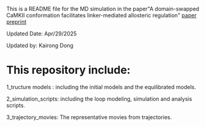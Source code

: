 This is a README file for the MD simulation in the paper"A domain-swapped CaMKII conformation facilitates linker-mediated allosteric regulation"
[paper preprint][preprintPaperLink]   

Updated Date: Apr/29/2025    

Updated by: Kairong Dong   


# This repository include:

1_tructure models : including the initial models and the equilibrated models.   

2_simulation_scripts: including the loop modeling, simulation and analysis scripts.  
  
3_trajectory_movies: The representative movies from trajectories.



[preprintPaperLink]: https://www.biorxiv.org/content/10.1101/2024.03.24.586494v1